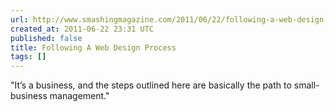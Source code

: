 ```yaml
---
url: http://www.smashingmagazine.com/2011/06/22/following-a-web-design-process/
created_at: 2011-06-22 23:31 UTC
published: false
title: Following A Web Design Process
tags: []
---
```


"It’s a business, and the steps outlined here are basically the path to small-business management."
